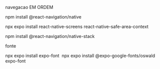 navegacao EM ORDEM

npm install @react-navigation/native​

npx expo install react-native-screens react-native-safe-area-context​

npm install @react-navigation/native-stack

fonte

npx expo install expo-font
​
npx expo install @expo-google-fonts/oswald expo-font​
